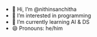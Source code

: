 - 👋 Hi, I’m @nithinsanchitha
- 👀 I’m interested in programming
- 🌱 I’m currently learning AI & DS
- 😄 Pronouns: he/him


<!---
nithinsanchitha/nithinsanchitha is a ✨ special ✨ repository because its `README.md` (this file) appears on your GitHub profile.
You can click the Preview link to take a look at your changes.
--->
